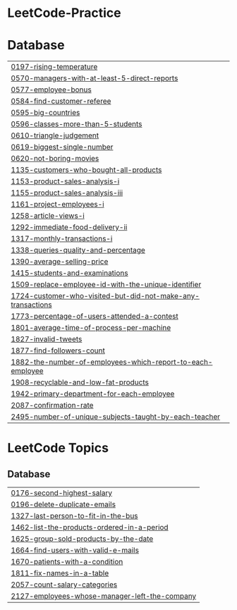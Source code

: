 # LeetCode-Practice


# Database
|  |
| ------- |
| [0197-rising-temperature](https://github.com/delta1circuit/LeetCode-Practice/tree/master/0197-rising-temperature) |
| [0570-managers-with-at-least-5-direct-reports](https://github.com/delta1circuit/LeetCode-Practice/tree/master/0570-managers-with-at-least-5-direct-reports) |
| [0577-employee-bonus](https://github.com/delta1circuit/LeetCode-Practice/tree/master/0577-employee-bonus) |
| [0584-find-customer-referee](https://github.com/delta1circuit/LeetCode-Practice/tree/master/0584-find-customer-referee) |
| [0595-big-countries](https://github.com/delta1circuit/LeetCode-Practice/tree/master/0595-big-countries) |
| [0596-classes-more-than-5-students](https://github.com/delta1circuit/LeetCode-Practice/tree/master/0596-classes-more-than-5-students) |
| [0610-triangle-judgement](https://github.com/delta1circuit/LeetCode-Practice/tree/master/0610-triangle-judgement) |
| [0619-biggest-single-number](https://github.com/delta1circuit/LeetCode-Practice/tree/master/0619-biggest-single-number) |
| [0620-not-boring-movies](https://github.com/delta1circuit/LeetCode-Practice/tree/master/0620-not-boring-movies) |
| [1135-customers-who-bought-all-products](https://github.com/delta1circuit/LeetCode-Practice/tree/master/1135-customers-who-bought-all-products) |
| [1153-product-sales-analysis-i](https://github.com/delta1circuit/LeetCode-Practice/tree/master/1153-product-sales-analysis-i) |
| [1155-product-sales-analysis-iii](https://github.com/delta1circuit/LeetCode-Practice/tree/master/1155-product-sales-analysis-iii) |
| [1161-project-employees-i](https://github.com/delta1circuit/LeetCode-Practice/tree/master/1161-project-employees-i) |
| [1258-article-views-i](https://github.com/delta1circuit/LeetCode-Practice/tree/master/1258-article-views-i) |
| [1292-immediate-food-delivery-ii](https://github.com/delta1circuit/LeetCode-Practice/tree/master/1292-immediate-food-delivery-ii) |
| [1317-monthly-transactions-i](https://github.com/delta1circuit/LeetCode-Practice/tree/master/1317-monthly-transactions-i) |
| [1338-queries-quality-and-percentage](https://github.com/delta1circuit/LeetCode-Practice/tree/master/1338-queries-quality-and-percentage) |
| [1390-average-selling-price](https://github.com/delta1circuit/LeetCode-Practice/tree/master/1390-average-selling-price) |
| [1415-students-and-examinations](https://github.com/delta1circuit/LeetCode-Practice/tree/master/1415-students-and-examinations) |
| [1509-replace-employee-id-with-the-unique-identifier](https://github.com/delta1circuit/LeetCode-Practice/tree/master/1509-replace-employee-id-with-the-unique-identifier) |
| [1724-customer-who-visited-but-did-not-make-any-transactions](https://github.com/delta1circuit/LeetCode-Practice/tree/master/1724-customer-who-visited-but-did-not-make-any-transactions) |
| [1773-percentage-of-users-attended-a-contest](https://github.com/delta1circuit/LeetCode-Practice/tree/master/1773-percentage-of-users-attended-a-contest) |
| [1801-average-time-of-process-per-machine](https://github.com/delta1circuit/LeetCode-Practice/tree/master/1801-average-time-of-process-per-machine) |
| [1827-invalid-tweets](https://github.com/delta1circuit/LeetCode-Practice/tree/master/1827-invalid-tweets) |
| [1877-find-followers-count](https://github.com/delta1circuit/LeetCode-Practice/tree/master/1877-find-followers-count) |
| [1882-the-number-of-employees-which-report-to-each-employee](https://github.com/delta1circuit/LeetCode-Practice/tree/master/1882-the-number-of-employees-which-report-to-each-employee) |
| [1908-recyclable-and-low-fat-products](https://github.com/delta1circuit/LeetCode-Practice/tree/master/1908-recyclable-and-low-fat-products) |
| [1942-primary-department-for-each-employee](https://github.com/delta1circuit/LeetCode-Practice/tree/master/1942-primary-department-for-each-employee) |
| [2087-confirmation-rate](https://github.com/delta1circuit/LeetCode-Practice/tree/master/2087-confirmation-rate) |
| [2495-number-of-unique-subjects-taught-by-each-teacher](https://github.com/delta1circuit/LeetCode-Practice/tree/master/2495-number-of-unique-subjects-taught-by-each-teacher) |
<!---LeetCode Topics Start-->
# LeetCode Topics
## Database
|  |
| ------- |
| [0176-second-highest-salary](https://github.com/delta1circuit/LeetCode-Practice/tree/master/0176-second-highest-salary) |
| [0196-delete-duplicate-emails](https://github.com/delta1circuit/LeetCode-Practice/tree/master/0196-delete-duplicate-emails) |
| [1327-last-person-to-fit-in-the-bus](https://github.com/delta1circuit/LeetCode-Practice/tree/master/1327-last-person-to-fit-in-the-bus) |
| [1462-list-the-products-ordered-in-a-period](https://github.com/delta1circuit/LeetCode-Practice/tree/master/1462-list-the-products-ordered-in-a-period) |
| [1625-group-sold-products-by-the-date](https://github.com/delta1circuit/LeetCode-Practice/tree/master/1625-group-sold-products-by-the-date) |
| [1664-find-users-with-valid-e-mails](https://github.com/delta1circuit/LeetCode-Practice/tree/master/1664-find-users-with-valid-e-mails) |
| [1670-patients-with-a-condition](https://github.com/delta1circuit/LeetCode-Practice/tree/master/1670-patients-with-a-condition) |
| [1811-fix-names-in-a-table](https://github.com/delta1circuit/LeetCode-Practice/tree/master/1811-fix-names-in-a-table) |
| [2057-count-salary-categories](https://github.com/delta1circuit/LeetCode-Practice/tree/master/2057-count-salary-categories) |
| [2127-employees-whose-manager-left-the-company](https://github.com/delta1circuit/LeetCode-Practice/tree/master/2127-employees-whose-manager-left-the-company) |
<!---LeetCode Topics End-->